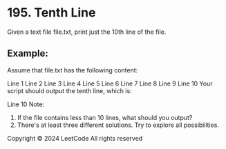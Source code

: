 # 195. Tenth Line
Given a text file file.txt, print just the 10th line of the file.

## Example:
Assume that file.txt has the following content:

Line 1
Line 2
Line 3
Line 4
Line 5
Line 6
Line 7
Line 8
Line 9
Line 10
Your script should output the tenth line, which is:

Line 10
Note:
1. If the file contains less than 10 lines, what should you output?
2. There's at least three different solutions. Try to explore all possibilities.

Copyright ©️ 2024 LeetCode All rights reserved
